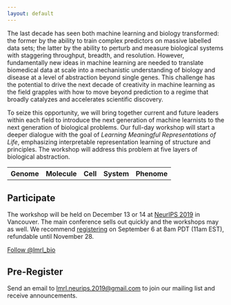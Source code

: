 ```yaml
---
layout: default
---
```

The last decade has seen both machine learning and biology transformed: the former by the ability to train complex predictors on massive labelled data sets; the latter by the ability to perturb and measure biological systems with staggering throughput, breadth, and resolution. However, fundamentally new ideas in machine learning are needed to translate biomedical data at scale into a mechanistic understanding of biology and disease at a level of abstraction beyond single genes. This challenge has the potential to drive the next decade of creativity in machine learning as the field grapples with how to move beyond prediction to a regime that broadly catalyzes and accelerates scientific discovery.

To seize this opportunity, we will bring together current and future leaders within each field to introduce the next generation of machine learnists to the next generation of biological problems. Our full-day workshop will start a deeper dialogue with the goal of *Learning Meaningful Representations of Life*, emphasizing interpretable representation learning of structure and principles. The workshop will address this problem at five layers of biological abstraction.

<table>
  <tr>
    <th>Genome</th>
    <th>Molecule</th> 
    <th>Cell</th>
    <th>System</th> 
    <th>Phenome</th>
  </tr>
</table>

## Participate

The workshop will be held on December 13 or 14 at [NeurIPS 2019](https://nips.cc/Conferences/2019/) in Vancouver. The main conference sells out quickly and the workshops may as well. We recommend [registering](https://nips.cc/Register/view-registration) on September 6 at 8am PDT (11am EST), refundable until November 28.

<a href="https://twitter.com/lmrl_bio?ref_src=twsrc%5Etfw" class="twitter-follow-button" data-size="large" data-show-count="false">Follow @lmrl_bio</a><script async src="https://platform.twitter.com/widgets.js" charset="utf-8"></script>

## Pre-Register

Send an email to <a href = "mailto: lmrl.neurips.2019@gmail.com">lmrl.neurips.2019@gmail.com</a> to join our mailing list and receive announcements.
